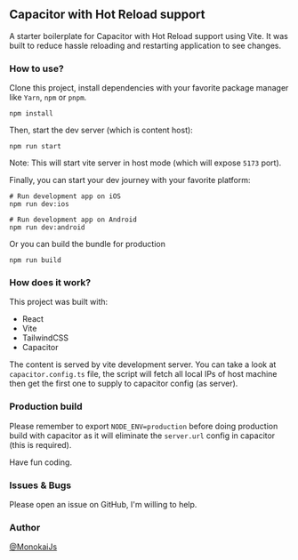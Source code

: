 ## Capacitor with Hot Reload support
A starter boilerplate for Capacitor with Hot Reload support using Vite. It was built to reduce hassle
reloading and restarting application to see changes.

### How to use?
Clone this project, install dependencies with your favorite package manager like `Yarn`, `npm` or `pnpm`.

```shell
npm install
```

Then, start the dev server (which is content host):

```shell
npm run start
```

Note: This will start vite server in host mode (which will expose `5173` port).

Finally, you can start your dev journey with your favorite platform:

```shell
# Run development app on iOS
npm run dev:ios

# Run development app on Android
npm run dev:android
```

Or you can build the bundle for production
```shell
npm run build
```

### How does it work?
This project was built with:
- React
- Vite
- TailwindCSS
- Capacitor

The content is served by vite development server. You can take a look
at `capacitor.config.ts` file, the script will fetch all local IPs of host machine
then get the first one to supply to capacitor config (as server).

### Production build
Please remember to export `NODE_ENV=production` before doing production build with capacitor
as it will eliminate the `server.url` config in capacitor (this is required).

Have fun coding.

### Issues & Bugs
Please open an issue on GitHub, I'm willing to help.

### Author
[@MonokaiJs](https://delimister.com)
